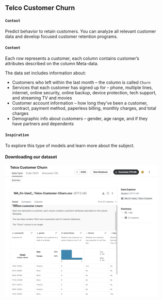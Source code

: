 ## Telco Customer Churn

#### `Context`

Predict behavior to retain customers. You can analyze all relevant customer data and develop focused customer retention programs. 

#### `Content`

Each row represents a customer, each column contains customer’s attributes described on the column Meta-data.

The data set includes information about:

- Customers who left within the last month – the column is called `Churn`
- Services that each customer has signed up for – phone, multiple lines, internet, online security, online backup, device protection, tech support, and streaming TV and movies
- Customer account information – how long they’ve been a customer, contract, payment method, paperless billing, monthly charges, and total charges
- Demographic info about customers – gender, age range, and if they have partners and dependents

#### `Inspiration`

To explore this type of models and learn more about the subject.


#### Downloading our dataset

![Dataset](env/ReadMePhotos/DatasetDownload.png)